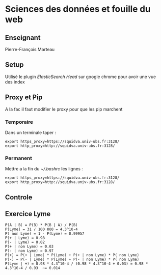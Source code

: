 # Sciences des données et fouille du web
## Enseignant
Pierre-François Marteau
## Setup
Utilisé le plugin *ElasticSearch Head* sur google chrome pour avoir une vue des index
## Proxy et Pip
A la fac il faut modifier le proxy pour que les pip marchent
### Temporaire
Dans un terminale taper : 
```
export https_proxy=https://squidva.univ-ubs.fr:3128/
export http_proxy=http://squidva.univ-ubs.fr:3128/
```
### Permanent
Mettre a la fin du *~/.bashrc* les lignes : 
```
export https_proxy=https://squidva.univ-ubs.fr:3128/
export http_proxy=http://squidva.univ-ubs.fr:3128/
```
## Controle
## Exercice Lyme
```
P(A | B) = P(B) * P(B | A) / P(B)
P(Lyme) = 31 / 100 000 = 4.3^10-4
P( non Lyme) = 1 - P(Lyme) = 0.99957
P(+ | Lyme) = 0.98
P(- | Lyme) = 0.02
P(+ | non Lyme) = 0.03
P(- | non Lyme) = 0.97
P(+) = P(+ | Lyme) * P(Lyme) + P(+ | non Lyme) * P( non Lyme)
P(-) = P(- | Lyme) * P(Lyme) + P(- | non Lyme) * P( non Lyme)
P(Lyme | +) = 0.98 * 4.3^10-4 / (0.98 * 4.3^10-4 + 0.03) = 0.98 * 4.3^10-4 / 0.03  ~= 0.014 
```
